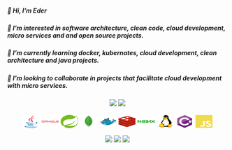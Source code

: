 <!---
edercnj/edercnj is a ✨ special ✨ repository because its `README.md` (this file) appears on your GitHub profile.
You can click the Preview link to take a look at your changes.
--->

##### 👋 Hi, I’m Eder
##### 👀 I’m interested in software architecture, clean code, cloud development, micro services and and open source projects.
##### 🌱 I’m currently learning docker, kubernates, cloud development, clean architecture and java projects.
##### 💞️ I’m looking to collaborate in projects that facilitate cloud development with micro services.
<div align="center"> 
  <a href = "mailto:edercnj@gmail.com"><img src="https://img.shields.io/badge/-Gmail-%23333?style=for-the-badge&logo=gmail&logoColor=white" target="_blank"></a>
  <a href="https://www.linkedin.com/public-profile/settings?trk=d_flagship3_profile_self_view_public_profile" target="_blank"><img src="https://img.shields.io/badge/-LinkedIn-%230077B5?style=for-the-badge&logo=linkedin&logoColor=white" target="_blank"></a> 
</div>
<div style="display: inline_block" align="center"><br>
  <img align="center" alt="eder-java" height="30" width="40" src="https://raw.githubusercontent.com/devicons/devicon/master/icons/java/java-original.svg">
  <img align="center" alt="eder-oracle" height="30" width="40" src="https://raw.githubusercontent.com/devicons/devicon/master/icons/oracle/oracle-original.svg">
  <img align="center" alt="eder-spring" height="30" width="40" src="https://raw.githubusercontent.com/devicons/devicon/master/icons/spring/spring-original.svg">
  <img align="center" alt="eder-mongo" height="30" width="40" src="https://raw.githubusercontent.com/devicons/devicon/master/icons/mongodb/mongodb-original.svg">
  <img align="center" alt="eder-docker" height="30" width="40" src="https://raw.githubusercontent.com/devicons/devicon/master/icons/docker/docker-original.svg">
  <img align="center" alt="eder-redis" height="30" width="40" src="https://raw.githubusercontent.com/devicons/devicon/master/icons/redis/redis-original.svg">
  <img align="center" alt="eder-nginx" height="30" width="40" src="https://raw.githubusercontent.com/devicons/devicon/master/icons/nginx/nginx-original.svg">
  <img align="center" alt="eder-linux" height="30" width="40" src="https://raw.githubusercontent.com/devicons/devicon/master/icons/linux/linux-original.svg">
  <img align="center" alt="eder-Csharp" height="30" width="40" src="https://raw.githubusercontent.com/devicons/devicon/master/icons/csharp/csharp-original.svg">
  <img align="center" alt="eder-Js" height="30" width="40" src="https://raw.githubusercontent.com/devicons/devicon/master/icons/javascript/javascript-plain.svg">
</div>

<div align="center"><br>
  <img height="140em" src="https://github-readme-stats.vercel.app/api?username=edercnj&show_icons=true&include_all_commits=true&count_private=true"/>
  <img height="140em" src="https://github-readme-stats.vercel.app/api/top-langs/?username=edercnj&layout=compact&langs_count=7"/>
  <img height="215em" src="https://github-readme-stats.vercel.app/api/wakatime?username=edercnj"/>
</div>
